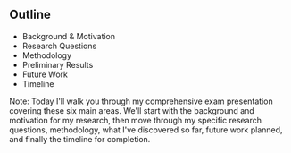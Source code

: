 ## Outline

- Background & Motivation
- Research Questions
- Methodology
- Preliminary Results
- Future Work
- Timeline

Note: Today I'll walk you through my comprehensive exam presentation covering these six main areas. We'll start with the background and motivation for my research, then move through my specific research questions, methodology, what I've discovered so far, future work planned, and finally the timeline for completion.

